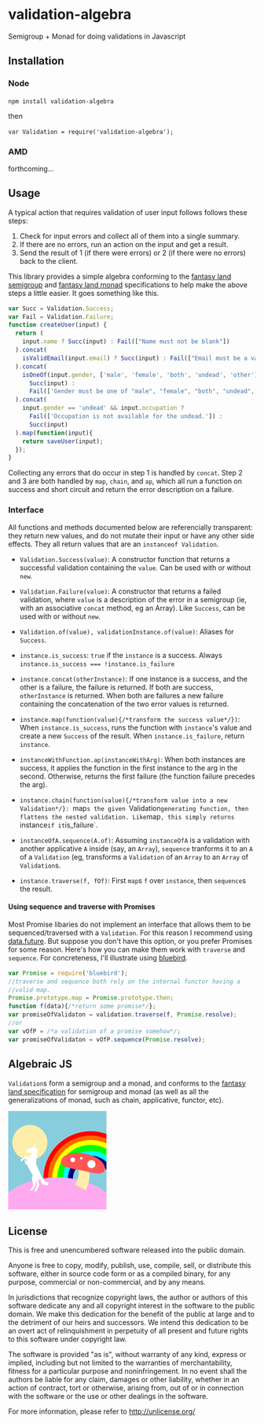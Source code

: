 validation-algebra
==================

Semigroup + Monad for doing validations in Javascript

Installation
------------

### Node
`npm install validation-algebra`

then

`var Validation = require('validation-algebra');`

### AMD

forthcoming...

Usage
----

A typical action that requires validation of user input follows follows these
steps:

1. Check for input errors and collect all of them into a single summary.
2. If there are no errors, run an action on the input and get a result.
3. Send the result of 1 (if there were errors) or 2 (if there were no errors)
   back to the client.

This library provides a simple algebra conforming to the
[fantasy land semigroup](https://github.com/fantasyland/fantasy-land#semigroup)
and [fantasy land monad](https://github.com/fantasyland/fantasy-land#monad)
specifications to help make the above steps a little easier. It goes
something like this.

```javascript
var Succ = Validation.Success;
var Fail = Validation.Failure;
function createUser(input) {
  return (
    input.name ? Succ(input) : Fail(["Name must not be blank"])
  ).concat(
    isValidEmail(input.email) ? Succ(input) : Fail(["Email must be a valid"])
  ).concat(
    isOneOf(input.gender, ['male', 'female', 'both', 'undead', 'other']) ?
      Succ(input) :
      Fail(['Gender must be one of "male", "female", "both", "undead", or "other."'])
  ).concat(
    input.gender == 'undead' && input.occupation ?
      Fail(['Occupation is not available for the undead.']) :
      Succ(input)
  ).map(function(input){
    return saveUser(input);
  });
}
```

Collecting any errors that do occur in step 1 is handled by `concat`.
Step 2 and 3 are both handled by `map`, `chain`, and `ap`, which all run
a function on success and short circuit and return the error description
on a failure.

### Interface

All functions and methods documented below are referencially transparent:
they return new values, and do not mutate their input or have any other
side effects. They all return values that are an `instanceof Validation`.

- `Validation.Success(value)`: A constructor function that returns a
  successful validation containing the `value`. Can be used with or without
  `new`.

- `Validation.Failure(value)`: A constructor that returns a failed validation,
  where `value` is a description of the error in a semigroup (ie, with an
  associative `concat` method, eg an Array). Like `Success`, can be used
  with or without `new`.

- `Validation.of(value), validationInstance.of(value)`: Aliases for `Success`.

- `instance.is_success`: `true` if the `instance` is a success. Always
  `instance.is_success === !instance.is_failure`

- `instance.concat(otherInstance)`: If one instance is a success, and the
  other is a failure, the failure is returned. If both are success,
  `otherInstance` is returned. When both are failures a new failure
  containing the concatenation of the two error values is
  returned.

- `instance.map(function(value){/*transform the success value*/})`:
  When `instance.is_success`, runs the function with `instance`'s value
  and create a new `Success` of the result. When `instance.is_failure`,
  return `instance`.

- `instanceWithFunction.ap(instanceWithArg)`: When both instances are success,
  it applies the function in the first instance to the arg in the second.
  Otherwise, returns the first failure (the function failure precedes the arg).

- `instance.chain(function(value){/*transform value into a new Validation*/}:
  `map`s the given `Validation` generating function, then flattens the
  nested validation. Like `map`, this simply returns `instance` if it
  `is_failure`.

- `instanceOfA.sequence(A.of)`: Assuming `instanceOfA` is a validation
  with another applicative `A` inside (say, an `Array`), `sequence` tranforms
  it to an `A` of a `Validation` (eg, transforms a `Validation` of an `Array`
  to an `Array` of `Validation`s.

- `instance.traverse(f, fOf)`: First `map`s `f` over `instance`, then
  `sequence`s the result.

#### Using sequence and traverse with Promises

Most Promise libaries do not implement an interface that allows them to be
sequenced/traversed with a `Validation`. For this reason I recommend using
[data.future](https://github.com/folktale/data.future). But suppose you don't
have this option, or you prefer Promises for some reason. Here's how you can
make them work with `traverse` and `sequence`. For concreteness, I'll
illustrate using [bluebird](https://github.com/petkaantonov/bluebird).

```javascript
var Promise = require('bluebird');
//traverse and sequence both rely on the internal functor having a
//valid map.
Promise.prototype.map = Promise.prototype.then;
function f(data){/*return some promise*/};
var promiseOfValidaton = validation.traverse(f, Promise.resolve);
//or
var vOfP = /*a validation of a promise somehow*/;
var promiseOfValidaton = vOfP.sequence(Promise.resolve);
```

Algebraic JS
------------

`Validation`s form a semigroup and a monad, and conforms to the
[fantasy land specification](https://github.com/fantasyland/fantasy-land)
for semigroup and monad (as well as all the generalizations of monad, such
as chain, applicative, functor, etc).

![](logo.png)

License
-------

This is free and unencumbered software released into the public domain.

Anyone is free to copy, modify, publish, use, compile, sell, or
distribute this software, either in source code form or as a compiled
binary, for any purpose, commercial or non-commercial, and by any
means.

In jurisdictions that recognize copyright laws, the author or authors
of this software dedicate any and all copyright interest in the
software to the public domain. We make this dedication for the benefit
of the public at large and to the detriment of our heirs and
successors. We intend this dedication to be an overt act of
relinquishment in perpetuity of all present and future rights to this
software under copyright law.

The software is provided "as is", without warranty of any kind,
express or implied, including but not limited to the warranties of
merchantability, fitness for a particular purpose and noninfringement.
In no event shall the authors be liable for any claim, damages or
other liability, whether in an action of contract, tort or otherwise,
arising from, out of or in connection with the software or the use or
other dealings in the software.

For more information, please refer to http://unlicense.org/
